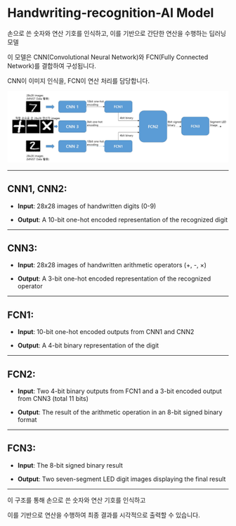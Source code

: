 # Handwriting-recognition-AI Model

 
손으로 쓴 숫자와 연산 기호를 인식하고, 이를 기반으로 간단한 연산을 수행하는 딥러닝 모델

이 모델은 CNN(Convolutional Neural Network)와 FCN(Fully Connected Network)를 결합하여 구성됩니다.

 CNN이 이미지 인식을, FCN이 연산 처리를 담당합니다.
 
![roadmap.png](https://github.com/yeonhochi/Handwriting-recognition-AI/blob/main/roadmap.png)

----
## CNN1, CNN2:

+ **Input**: 28x28 images of handwritten digits (0-9)

+ **Output**: A 10-bit one-hot encoded representation of the recognized digit

----
## CNN3:

+ **Input**: 28x28 images of handwritten arithmetic operators (+, -, ×)

+ **Output**: A 3-bit one-hot encoded representation of the recognized operator

----
## FCN1:

+ **Input**: 10-bit one-hot encoded outputs from CNN1 and CNN2

+ **Output**: A 4-bit binary representation of the digit

----
## FCN2:

+ **Input**: Two 4-bit binary outputs from FCN1 and a 3-bit encoded output from CNN3 (total 11 bits)

+ **Output**: The result of the arithmetic operation in an 8-bit signed binary format

----
## FCN3:

+ **Input**: The 8-bit signed binary result

+ **Output**: Two seven-segment LED digit images displaying the final result

---
이 구조를 통해 손으로 쓴 숫자와 연산 기호를 인식하고

이를 기반으로 연산을 수행하여 최종 결과를 시각적으로 출력할 수 있습니다.
